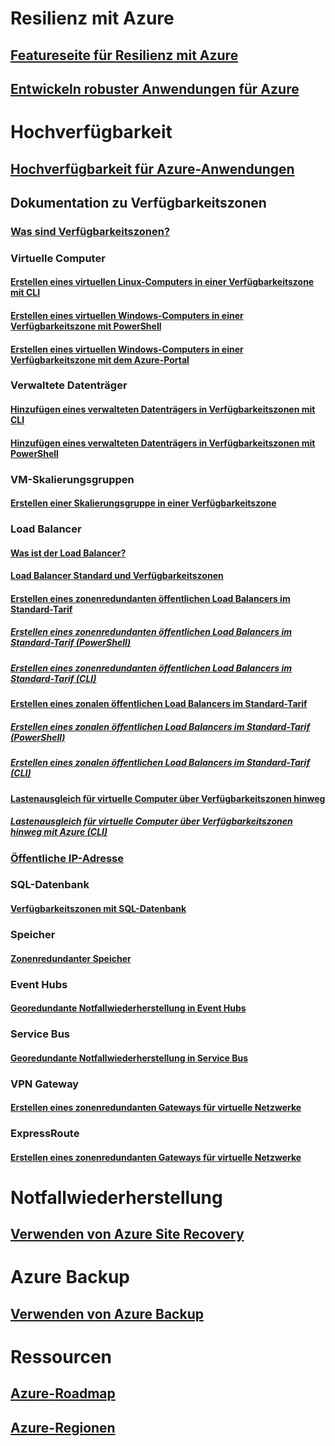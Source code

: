 
# Resilienz mit Azure
## [Featureseite für Resilienz mit Azure](http://azure.microsoft.com/features/resiliency)
## [Entwickeln robuster Anwendungen für Azure](https://docs.microsoft.com/azure/architecture/resiliency/)

# Hochverfügbarkeit

## [Hochverfügbarkeit für Azure-Anwendungen](https://docs.microsoft.com/azure/architecture/resiliency/high-availability-azure-applications)

## Dokumentation zu Verfügbarkeitszonen
### [Was sind Verfügbarkeitszonen?](az-overview.md)

### Virtuelle Computer
#### [Erstellen eines virtuellen Linux-Computers in einer Verfügbarkeitszone mit CLI](../virtual-machines/linux/create-cli-availability-zone.md)
#### [Erstellen eines virtuellen Windows-Computers in einer Verfügbarkeitszone mit PowerShell](../virtual-machines/windows/create-powershell-availability-zone.md)
#### [Erstellen eines virtuellen Windows-Computers in einer Verfügbarkeitszone mit dem Azure-Portal](../virtual-machines/windows/create-portal-availability-zone.md)

### Verwaltete Datenträger
#### [Hinzufügen eines verwalteten Datenträgers in Verfügbarkeitszonen mit CLI](../virtual-machines/linux/add-disk.md#use-managed-disks)
#### [Hinzufügen eines verwalteten Datenträgers in Verfügbarkeitszonen mit PowerShell](../virtual-machines/windows/attach-disk-ps.md#add-an-empty-data-disk-to-a-virtual-machine)

### VM-Skalierungsgruppen
#### [Erstellen einer Skalierungsgruppe in einer Verfügbarkeitszone](../virtual-machine-scale-sets/virtual-machine-scale-sets-use-availability-zones.md)

### Load Balancer
#### [Was ist der Load Balancer?](../load-balancer/load-balancer-standard-overview.md)
#### [Load Balancer Standard und Verfügbarkeitszonen](../load-balancer/load-balancer-standard-availability-zones.md)

#### [Erstellen eines zonenredundanten öffentlichen Load Balancers im Standard-Tarif](../load-balancer/load-balancer-get-started-internet-az-portal.md)
##### [Erstellen eines zonenredundanten öffentlichen Load Balancers im Standard-Tarif (PowerShell)](../load-balancer/load-balancer-get-started-internet-az-powershell.md)
##### [Erstellen eines zonenredundanten öffentlichen Load Balancers im Standard-Tarif (CLI)](../load-balancer/load-balancer-get-started-internet-az-cli.md)
#### [Erstellen eines zonalen öffentlichen Load Balancers im Standard-Tarif](../load-balancer/load-balancer-get-started-internet-availability-zones-zonal-portal.md)
##### [Erstellen eines zonalen öffentlichen Load Balancers im Standard-Tarif (PowerShell)](../load-balancer/load-balancer-get-started-internet-availability-zones-zonal-powershell.md)
##### [Erstellen eines zonalen öffentlichen Load Balancers im Standard-Tarif (CLI)](../load-balancer/load-balancer-get-started-internet-availability-zones-zonal-cli.md)
#### [Lastenausgleich für virtuelle Computer über Verfügbarkeitszonen hinweg](../load-balancer/load-balancer-standard-public-availability-zones-portal.md)
##### [Lastenausgleich für virtuelle Computer über Verfügbarkeitszonen hinweg mit Azure (CLI)](../load-balancer/load-balancer-standard-public-zone-redundant-cli.md)

### [Öffentliche IP-Adresse](../virtual-network/virtual-network-public-ip-address.md#create-a-public-ip-address)

### SQL-Datenbank
#### [Verfügbarkeitszonen mit SQL-Datenbank](../sql-database/sql-database-high-availability.md#zone-redundant-configuration)

### Speicher
#### [Zonenredundanter Speicher](../storage/common/storage-redundancy-zrs.md)

### Event Hubs
#### [Georedundante Notfallwiederherstellung in Event Hubs](../event-hubs/event-hubs-geo-dr.md#availability-zones-preview)

### Service Bus
#### [Georedundante Notfallwiederherstellung in Service Bus](../service-bus-messaging/service-bus-geo-dr.md#availability-zones-preview)

### VPN Gateway
#### [Erstellen eines zonenredundanten Gateways für virtuelle Netzwerke](../vpn-gateway/create-zone-redundant-vnet-gateway.md)

### ExpressRoute
#### [Erstellen eines zonenredundanten Gateways für virtuelle Netzwerke](../vpn-gateway/create-zone-redundant-vnet-gateway.md)

# Notfallwiederherstellung
## [Verwenden von Azure Site Recovery](https://docs.microsoft.com/azure/site-recovery/)

# Azure Backup
## [Verwenden von Azure Backup](https://docs.microsoft.com/azure/backup/)

# Ressourcen
## [Azure-Roadmap](https://azure.microsoft.com/roadmap/)
## [Azure-Regionen](https://azure.microsoft.com/regions/)
